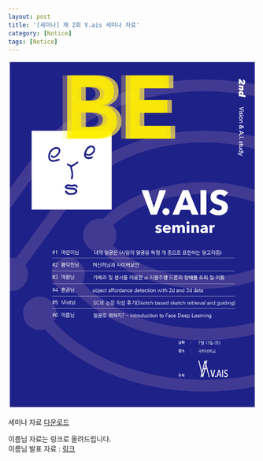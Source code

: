 ```yaml
---
layout: post
title: '[세미나] 제 2회 V.ais 세미나 자료'
category: [Notice]
tags: [Notice]
---
```


<img src="/public/img/v_ais/2nd_poster.png" >

세미나 자료 [다운로드](https://github.com/V-AIS/v-ais.github.io/raw/master/files/The_2nd_V_ais_Seminar.zip)  


이름님 자료는 링크로 올려드립니다.  
이름님 발표 자료 : [링크](https://www.slideshare.net/JaehyeokLee9/introduction-to-face-deep-learning-155624340)
